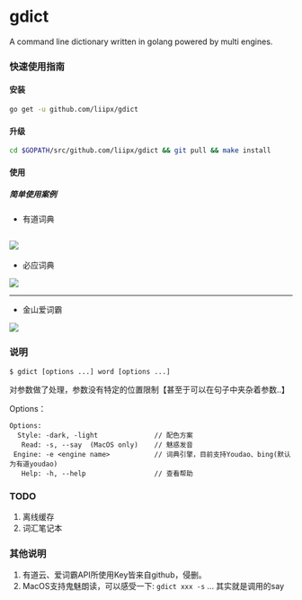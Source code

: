 # gdict
A command line dictionary written in golang powered by multi engines.

### 快速使用指南
#### 安装

```bash
go get -u github.com/liipx/gdict
```

#### 升级
```bash
cd $GOPATH/src/github.com/liipx/gdict && git pull && make install
```

#### 使用
##### 简单使用案例
- 有道词典

![](https://user-images.githubusercontent.com/39460745/41031204-b6a57410-69b2-11e8-97c7-029a75458e85.png)
---
- 必应词典

![](https://user-images.githubusercontent.com/39460745/41031258-d489d8c2-69b2-11e8-8301-2fd04e54cb9d.png)

---
- 金山爱词霸

![](https://user-images.githubusercontent.com/39460745/41031328-f0ae751c-69b2-11e8-8709-1498423d3720.png)

### 说明
```text
$ gdict [options ...] word [options ...]
```
对参数做了处理，参数没有特定的位置限制【甚至于可以在句子中夹杂着参数..】

Options：
```text
Options:
  Style: -dark, -light              // 配色方案
   Read: -s, --say  (MacOS only)    // 魅惑发音
 Engine: -e <engine name>           // 词典引擎，目前支持Youdao、bing(默认为有道youdao)
   Help: -h, --help                 // 查看帮助
```

### TODO
1. 离线缓存
2. 词汇笔记本

### 其他说明
1. 有道云、爱词霸API所使用Key皆来自github，侵删。
2. MacOS支持鬼魅朗读，可以感受一下: `gdict xxx -s` ... 其实就是调用的say
